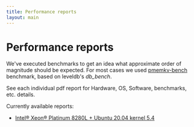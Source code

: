 ```yaml
---
title: Performance reports
layout: main
---
```


# Performance reports

We've executed benchmarks to get an idea what approximate order of magnitude should
be expected. For most cases we used [pmemkv-bench](https://github.com/pmem/pmemkv-bench/)
benchmark, based on leveldb's *db_bench*.

See each individual pdf report for Hardware, OS, Software, benchmarks, etc. details.

Currently available reports:
* [Intel&reg; Xeon&reg; Platinum 8280L + Ubuntu 20.04 kernel 5.4](https://github.com/pmem/pmemkv/releases/download/1.4/kv_2021_Apr_performance_Xeon_Ubuntu20.04.pdf)
